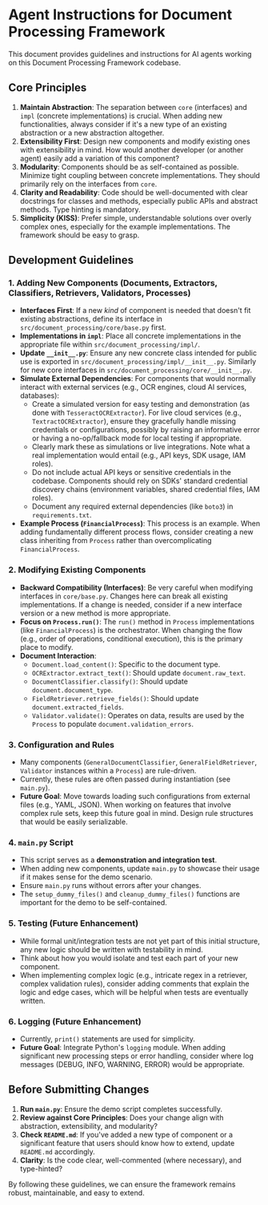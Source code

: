 # Agent Instructions for Document Processing Framework

This document provides guidelines and instructions for AI agents working on this Document Processing Framework codebase.

## Core Principles

1.  **Maintain Abstraction**: The separation between `core` (interfaces) and `impl` (concrete implementations) is crucial. When adding new functionalities, always consider if it's a new type of an existing abstraction or a new abstraction altogether.
2.  **Extensibility First**: Design new components and modify existing ones with extensibility in mind. How would another developer (or another agent) easily add a variation of this component?
3.  **Modularity**: Components should be as self-contained as possible. Minimize tight coupling between concrete implementations. They should primarily rely on the interfaces from `core`.
4.  **Clarity and Readability**: Code should be well-documented with clear docstrings for classes and methods, especially public APIs and abstract methods. Type hinting is mandatory.
5.  **Simplicity (KISS)**: Prefer simple, understandable solutions over overly complex ones, especially for the example implementations. The framework should be easy to grasp.

## Development Guidelines

### 1. Adding New Components (Documents, Extractors, Classifiers, Retrievers, Validators, Processes)

*   **Interfaces First**: If a new *kind* of component is needed that doesn't fit existing abstractions, define its interface in `src/document_processing/core/base.py` first.
*   **Implementations in `impl`**: Place all concrete implementations in the appropriate file within `src/document_processing/impl/`.
*   **Update `__init__.py`**: Ensure any new concrete class intended for public use is exported in `src/document_processing/impl/__init__.py`. Similarly for new core interfaces in `src/document_processing/core/__init__.py`.
*   **Simulate External Dependencies**: For components that would normally interact with external services (e.g., OCR engines, cloud AI services, databases):
    *   Create a simulated version for easy testing and demonstration (as done with `TesseractOCRExtractor`). For live cloud services (e.g., `TextractOCRExtractor`), ensure they gracefully handle missing credentials or configurations, possibly by raising an informative error or having a no-op/fallback mode for local testing if appropriate.
    *   Clearly mark these as simulations or live integrations. Note what a real implementation would entail (e.g., API keys, SDK usage, IAM roles).
    *   Do not include actual API keys or sensitive credentials in the codebase. Components should rely on SDKs' standard credential discovery chains (environment variables, shared credential files, IAM roles).
    *   Document any required external dependencies (like `boto3`) in `requirements.txt`.
*   **Example Process (`FinancialProcess`)**: This process is an example. When adding fundamentally different process flows, consider creating a new class inheriting from `Process` rather than overcomplicating `FinancialProcess`.

### 2. Modifying Existing Components

*   **Backward Compatibility (Interfaces)**: Be very careful when modifying interfaces in `core/base.py`. Changes here can break all existing implementations. If a change is needed, consider if a new interface version or a new method is more appropriate.
*   **Focus on `Process.run()`**: The `run()` method in `Process` implementations (like `FinancialProcess`) is the orchestrator. When changing the flow (e.g., order of operations, conditional execution), this is the primary place to modify.
*   **Document Interaction**:
    *   `Document.load_content()`: Specific to the document type.
    *   `OCRExtractor.extract_text()`: Should update `document.raw_text`.
    *   `DocumentClassifier.classify()`: Should update `document.document_type`.
    *   `FieldRetriever.retrieve_fields()`: Should update `document.extracted_fields`.
    *   `Validator.validate()`: Operates on data, results are used by the `Process` to populate `document.validation_errors`.

### 3. Configuration and Rules

*   Many components (`GeneralDocumentClassifier`, `GeneralFieldRetriever`, `Validator` instances within a `Process`) are rule-driven.
*   Currently, these rules are often passed during instantiation (see `main.py`).
*   **Future Goal**: Move towards loading such configurations from external files (e.g., YAML, JSON). When working on features that involve complex rule sets, keep this future goal in mind. Design rule structures that would be easily serializable.

### 4. `main.py` Script

*   This script serves as a **demonstration and integration test**.
*   When adding new components, update `main.py` to showcase their usage if it makes sense for the demo scenario.
*   Ensure `main.py` runs without errors after your changes.
*   The `setup_dummy_files()` and `cleanup_dummy_files()` functions are important for the demo to be self-contained.

### 5. Testing (Future Enhancement)

*   While formal unit/integration tests are not yet part of this initial structure, any new logic should be written with testability in mind.
*   Think about how you would isolate and test each part of your new component.
*   When implementing complex logic (e.g., intricate regex in a retriever, complex validation rules), consider adding comments that explain the logic and edge cases, which will be helpful when tests are eventually written.

### 6. Logging (Future Enhancement)

*   Currently, `print()` statements are used for simplicity.
*   **Future Goal**: Integrate Python's `logging` module. When adding significant new processing steps or error handling, consider where log messages (DEBUG, INFO, WARNING, ERROR) would be appropriate.

## Before Submitting Changes

1.  **Run `main.py`**: Ensure the demo script completes successfully.
2.  **Review against Core Principles**: Does your change align with abstraction, extensibility, and modularity?
3.  **Check `README.md`**: If you've added a new type of component or a significant feature that users should know how to extend, update `README.md` accordingly.
4.  **Clarity**: Is the code clear, well-commented (where necessary), and type-hinted?

By following these guidelines, we can ensure the framework remains robust, maintainable, and easy to extend.

